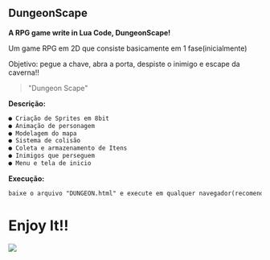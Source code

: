 ## DungeonScape
**A RPG game write in Lua Code, DungeonScape!**



Um game RPG em 2D que consiste basicamente em 1 fase(inicialmente)

Objetivo: pegue a chave, abra a porta, despiste o inimigo e escape da caverna!!

> "Dungeon Scape"

**Descrição:**

```html
● Criação de Sprites em 8bit
● Animação de personagem
● Modelagem do mapa
● Sistema de colisão
● Coleta e armazenamento de Itens
● Inimigos que perseguem
● Menu e tela de inicio
```

**Execução:**
```html
baixe o arquivo "DUNGEON.html" e execute em qualquer navegador(recomendado: Google Chrome ou Mozzila)
```


# Enjoy It!!
![](http://24.media.tumblr.com/ad6cd201eb34b20bb756b8cd9662938b/tumblr_n3sp7o8nYG1rey868o1_500.gif)
